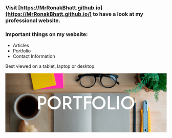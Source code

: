 ### Visit [https://MrRonakBhatt.github.io](https://MrRonakBhatt.github.io/) to have a look at my professional website.

### Important things on my website:

* Articles
* Portfolio
* Contact Information

Best viewed on a tablet, laptop or desktop.

<img src="https://raw.githubusercontent.com/deepankarkotnala/deepankarkotnala.github.io/master/images/portfolio.png"  width="900" align="left"/>
